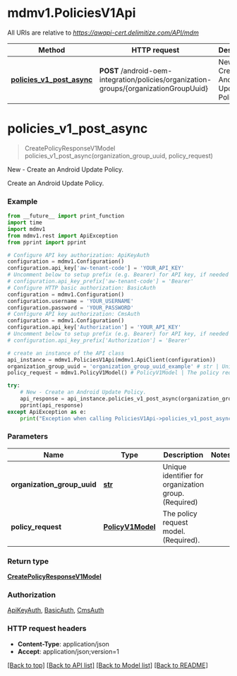 # mdmv1.PoliciesV1Api

All URIs are relative to *https://awapi-cert.delimitize.com/API/mdm*

Method | HTTP request | Description
------------- | ------------- | -------------
[**policies_v1_post_async**](PoliciesV1Api.md#policies_v1_post_async) | **POST** /android-oem-integration/policies/organization-groups/{organizationGroupUuid} | New - Create an Android Update Policy.


# **policies_v1_post_async**
> CreatePolicyResponseV1Model policies_v1_post_async(organization_group_uuid, policy_request)

New - Create an Android Update Policy.

Create an Android Update Policy.

### Example
```python
from __future__ import print_function
import time
import mdmv1
from mdmv1.rest import ApiException
from pprint import pprint

# Configure API key authorization: ApiKeyAuth
configuration = mdmv1.Configuration()
configuration.api_key['aw-tenant-code'] = 'YOUR_API_KEY'
# Uncomment below to setup prefix (e.g. Bearer) for API key, if needed
# configuration.api_key_prefix['aw-tenant-code'] = 'Bearer'
# Configure HTTP basic authorization: BasicAuth
configuration = mdmv1.Configuration()
configuration.username = 'YOUR_USERNAME'
configuration.password = 'YOUR_PASSWORD'
# Configure API key authorization: CmsAuth
configuration = mdmv1.Configuration()
configuration.api_key['Authorization'] = 'YOUR_API_KEY'
# Uncomment below to setup prefix (e.g. Bearer) for API key, if needed
# configuration.api_key_prefix['Authorization'] = 'Bearer'

# create an instance of the API class
api_instance = mdmv1.PoliciesV1Api(mdmv1.ApiClient(configuration))
organization_group_uuid = 'organization_group_uuid_example' # str | Unique identifier for organization group.(Required)
policy_request = mdmv1.PolicyV1Model() # PolicyV1Model | The policy request model.(Required).

try:
    # New - Create an Android Update Policy.
    api_response = api_instance.policies_v1_post_async(organization_group_uuid, policy_request)
    pprint(api_response)
except ApiException as e:
    print("Exception when calling PoliciesV1Api->policies_v1_post_async: %s\n" % e)
```

### Parameters

Name | Type | Description  | Notes
------------- | ------------- | ------------- | -------------
 **organization_group_uuid** | [**str**](.md)| Unique identifier for organization group.(Required) | 
 **policy_request** | [**PolicyV1Model**](PolicyV1Model.md)| The policy request model.(Required). | 

### Return type

[**CreatePolicyResponseV1Model**](CreatePolicyResponseV1Model.md)

### Authorization

[ApiKeyAuth](../README.md#ApiKeyAuth), [BasicAuth](../README.md#BasicAuth), [CmsAuth](../README.md#CmsAuth)

### HTTP request headers

 - **Content-Type**: application/json
 - **Accept**: application/json;version=1

[[Back to top]](#) [[Back to API list]](../README.md#documentation-for-api-endpoints) [[Back to Model list]](../README.md#documentation-for-models) [[Back to README]](../README.md)

